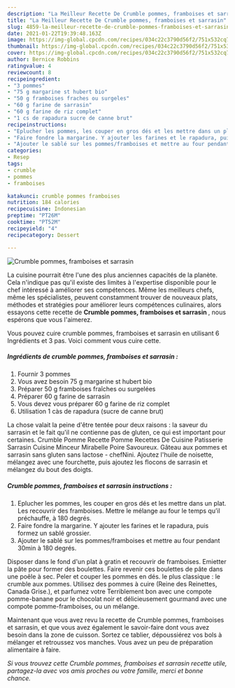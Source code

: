 ```yaml
---
description: "La Meilleur Recette De Crumble pommes, framboises et sarrasin"
title: "La Meilleur Recette De Crumble pommes, framboises et sarrasin"
slug: 4859-la-meilleur-recette-de-crumble-pommes-framboises-et-sarrasin
date: 2021-01-22T19:39:48.163Z
image: https://img-global.cpcdn.com/recipes/034c22c3790d56f2/751x532cq70/crumble-pommes-framboises-et-sarrasin-photo-principale-de-la-recette.jpg
thumbnail: https://img-global.cpcdn.com/recipes/034c22c3790d56f2/751x532cq70/crumble-pommes-framboises-et-sarrasin-photo-principale-de-la-recette.jpg
cover: https://img-global.cpcdn.com/recipes/034c22c3790d56f2/751x532cq70/crumble-pommes-framboises-et-sarrasin-photo-principale-de-la-recette.jpg
author: Bernice Robbins
ratingvalue: 4
reviewcount: 8
recipeingredient:
- "3 pommes"
- "75 g margarine st hubert bio"
- "50 g framboises fraches ou surgeles"
- "60 g farine de sarrasin"
- "60 g farine de riz complet"
- "1 cs de rapadura sucre de canne brut"
recipeinstructions:
- "Eplucher les pommes, les couper en gros dés et les mettre dans un plat. Les recouvrir des framboises. Mettre le mélange au four le temps qu’il préchauffe, à 180 degrés."
- "Faire fondre la margarine. Y ajouter les farines et le rapadura, puis formez un sablé grossier."
- "Ajouter le sablé sur les pommes/framboises et mettre au four pendant 30min à 180 degrés."
categories:
- Resep
tags:
- crumble
- pommes
- framboises

katakunci: crumble pommes framboises 
nutrition: 184 calories
recipecuisine: Indonesian
preptime: "PT26M"
cooktime: "PT52M"
recipeyield: "4"
recipecategory: Dessert

---
```



![Crumble pommes, framboises et sarrasin](https://img-global.cpcdn.com/recipes/034c22c3790d56f2/751x532cq70/crumble-pommes-framboises-et-sarrasin-photo-principale-de-la-recette.jpg)

La cuisine pourrait être l'une des plus anciennes capacités de la planète. Cela n'indique pas qu'il existe des limites à l'expertise disponible pour le chef intéressé à améliorer ses compétences. Même les meilleurs chefs, même les spécialistes, peuvent constamment trouver de nouveaux plats, méthodes et stratégies pour améliorer leurs compétences culinaires, alors essayons cette recette de <strong> Crumble pommes, framboises et sarrasin </strong>, nous espérons que vous l'aimerez.

<!--inarticleads1-->

Vous pouvez cuire crumble pommes, framboises et sarrasin en utilisant 6 Ingrédients et 3 pas. Voici comment vous cuire cette.

##### Ingrédients de crumble pommes, framboises et sarrasin :

1. Fournir 3 pommes
1. Vous avez besoin 75 g margarine st hubert bio
1. Préparer 50 g framboises fraîches ou surgelées
1. Préparer 60 g farine de sarrasin
1. Vous devez vous préparer 60 g farine de riz complet
1. Utilisation 1 càs de rapadura (sucre de canne brut)


La chose valait la peine d&#39;être tentée pour deux raisons : la saveur du sarrasin et le fait qu&#39;il ne contienne pas de gluten, ce qui est important pour certaines. Crumble Pomme Recette Pomme Recettes De Cuisine Patisserie Sarrasin Cuisine Minceur Mirabelle Poire Savoureux. Gâteau aux pommes et sarrasin sans gluten sans lactose - chefNini. Ajoutez l&#39;huile de noisette, mélangez avec une fourchette, puis ajoutez les flocons de sarrasin et mélangez du bout des doigts. 

<!--inarticleads2-->

##### Crumble pommes, framboises et sarrasin instructions :

1. Eplucher les pommes, les couper en gros dés et les mettre dans un plat. Les recouvrir des framboises. Mettre le mélange au four le temps qu’il préchauffe, à 180 degrés.
1. Faire fondre la margarine. Y ajouter les farines et le rapadura, puis formez un sablé grossier.
1. Ajouter le sablé sur les pommes/framboises et mettre au four pendant 30min à 180 degrés.


Disposer dans le fond d&#39;un plat à gratin et recouvrir de framboises. Emietter la pâte pour former des boulettes. Faire revenir ces boulettes de pâte dans une poêle à sec. Peler et couper les pommes en dés. le plus classique : le crumble aux pommes. Utilisez des pommes à cuire (Reine des Reinettes, Canada Grise.), et parfumez votre Terriblement bon avec une compote pomme-banane pour le chocolat noir et délicieusement gourmand avec une compote pomme-framboises, ou un mélange. 

<!--inarticleads1-->

<p>
Maintenant que vous avez revu la recette de Crumble pommes, framboises et sarrasin, et que vous avez également le savoir-faire dont vous avez besoin dans la zone de cuisson. Sortez ce tablier, dépoussiérez vos bols à mélanger et retroussez vos manches. Vous avez un peu de préparation alimentaire à faire.
</p>

<p>
<i>Si vous trouvez cette Crumble pommes, framboises et sarrasin recette utile, partagez-la avec vos amis proches ou votre famille, merci et bonne chance.</i>
</p>
